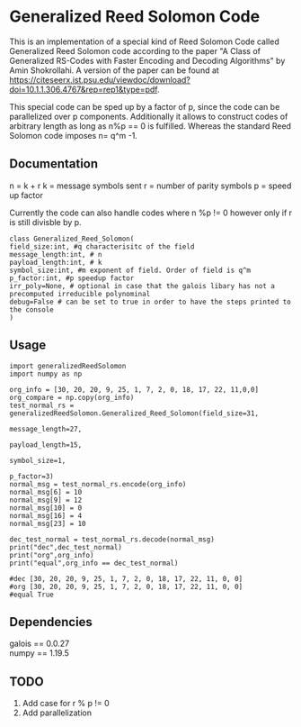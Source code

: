 # Generalized Reed Solomon Code
This is an implementation of a special kind of Reed Solomon Code called Generalized Reed Solomon code according to the paper "A Class of Generalized RS-Codes with Faster
Encoding and Decoding Algorithms" by Amin Shokrollahi. A version of the paper can be found at https://citeseerx.ist.psu.edu/viewdoc/download?doi=10.1.1.306.4767&rep=rep1&type=pdf.

This special code can be sped up by a factor of p, since the code can be parallelized over p components. Additionally it allows to construct codes of arbitrary length as long as n%p == 0 is fulfilled. Whereas the standard Reed Solomon code imposes n= q^m -1.

## Documentation
n = k + r
k = message symbols sent
r = number of parity symbols
p = speed up factor

Currently the code can also handle codes where n %p != 0 however only if r is still divisble by p.
```
class Generalized_Reed_Solomon(
field_size:int, #q characterisitc of the field
message_length:int, # n
payload_length:int, # k
symbol_size:int, #m exponent of field. Order of field is q^m
p_factor:int, #p speedup factor
irr_poly=None, # optional in case that the galois libary has not a precomputed irreducible polynominal
debug=False # can be set to true in order to have the steps printed to the console
)
```
## Usage
```
import generalizedReedSolomon
import numpy as np

org_info = [30, 20, 20, 9, 25, 1, 7, 2, 0, 18, 17, 22, 11,0,0]
org_compare = np.copy(org_info)
test_normal_rs = generalizedReedSolomon.Generalized_Reed_Solomon(field_size=31,
                                                                 message_length=27,
                                                                 payload_length=15,
                                                                 symbol_size=1,
                                                                 p_factor=3)
normal_msg = test_normal_rs.encode(org_info)
normal_msg[6] = 10
normal_msg[9] = 12
normal_msg[10] = 0
normal_msg[16] = 4
normal_msg[23] = 10

dec_test_normal = test_normal_rs.decode(normal_msg)
print("dec",dec_test_normal)
print("org",org_info)
print("equal",org_info == dec_test_normal)

#dec [30, 20, 20, 9, 25, 1, 7, 2, 0, 18, 17, 22, 11, 0, 0]
#org [30, 20, 20, 9, 25, 1, 7, 2, 0, 18, 17, 22, 11, 0, 0]
#equal True
```
## Dependencies
galois == 0.0.27 <br/>
numpy == 1.19.5

## TODO
1. Add case for r % p != 0 <br/>
2. Add parallelization
